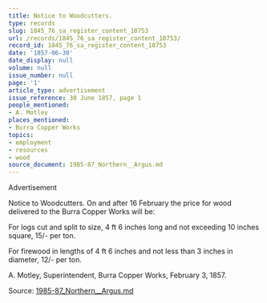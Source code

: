 ```yaml
---
title: Notice to Woodcutters.
type: records
slug: 1845_76_sa_register_content_10753
url: /records/1845_76_sa_register_content_10753/
record_id: 1845_76_sa_register_content_10753
date: '1857-06-30'
date_display: null
volume: null
issue_number: null
page: '1'
article_type: advertisement
issue_reference: 30 June 1857, page 1
people_mentioned:
- A. Motley
places_mentioned:
- Burra Copper Works
topics:
- employment
- resources
- wood
source_document: 1985-87_Northern__Argus.md
---
```


Advertisement

Notice to Woodcutters.  On and after 16 February the price for wood delivered to the Burra Copper Works will be:

For logs cut and split to size, 4 ft 6 inches long and not exceeding 10 inches square, 15/- per ton.

For firewood in lengths of 4 ft 6 inches and not less than 3 inches in diameter, 12/- per ton.

A. Motley, Superintendent, Burra Copper Works, February 3, 1857.

Source: [1985-87_Northern__Argus.md](/downloads/markdown/1985-87_Northern__Argus.md)
